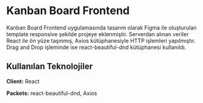 
# Kanban Board Frontend

Kanban Board Frontend uygulamasında tasarım olarak Figma ile oluşturulan template responsive şekilde projeye eklenmiştir.
Serverdan alınan veriler React ile ön yüze taşınmış, Axios kütüphanesiyle HTTP işlemleri yapılmıştır. Drag and Drop işleminde ise react-beautiful-dnd kütüphanesi kullanıldı.


## Kullanılan Teknolojiler

**Client:** React

**Packets:** react-beautiful-dnd, Axios


  